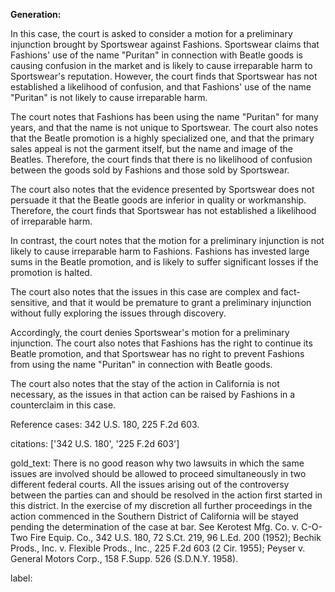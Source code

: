 **Generation:**

 <answer>
In this case, the court is asked to consider a motion for a preliminary injunction brought by Sportswear against Fashions. Sportswear claims that Fashions' use of the name "Puritan" in connection with Beatle goods is causing confusion in the market and is likely to cause irreparable harm to Sportswear's reputation. However, the court finds that Sportswear has not established a likelihood of confusion, and that Fashions' use of the name "Puritan" is not likely to cause irreparable harm.

The court notes that Fashions has been using the name "Puritan" for many years, and that the name is not unique to Sportswear. The court also notes that the Beatle promotion is a highly specialized one, and that the primary sales appeal is not the garment itself, but the name and image of the Beatles. Therefore, the court finds that there is no likelihood of confusion between the goods sold by Fashions and those sold by Sportswear.

The court also notes that the evidence presented by Sportswear does not persuade it that the Beatle goods are inferior in quality or workmanship. Therefore, the court finds that Sportswear has not established a likelihood of irreparable harm.

In contrast, the court notes that the motion for a preliminary injunction is not likely to cause irreparable harm to Fashions. Fashions has invested large sums in the Beatle promotion, and is likely to suffer significant losses if the promotion is halted.

The court also notes that the issues in this case are complex and fact-sensitive, and that it would be premature to grant a preliminary injunction without fully exploring the issues through discovery.

Accordingly, the court denies Sportswear's motion for a preliminary injunction. The court also notes that Fashions has the right to continue its Beatle promotion, and that Sportswear has no right to prevent Fashions from using the name "Puritan" in connection with Beatle goods.

The court also notes that the stay of the action in California is not necessary, as the issues in that action can be raised by Fashions in a counterclaim in this case.

Reference cases: 342 U.S. 180, 225 F.2d 603.

citations: ['342 U.S. 180', '225 F.2d 603']

gold_text: There is no good reason why two lawsuits in which the same issues are involved should be allowed to proceed simultaneously in two different federal courts. All the issues arising out of the controversy between the parties can and should be resolved in the action first started in this district. In the exercise of my discretion all further proceedings in the action commenced in the Southern District of California will be stayed pending the determination of the case at bar. See Kerotest Mfg. Co. v. C-O-Two Fire Equip. Co., 342 U.S. 180, 72 S.Ct. 219, 96 L.Ed. 200 (1952); Bechik Prods., Inc. v. Flexible Prods., Inc., 225 F.2d 603 (2 Cir. 1955); Peyser v. General Motors Corp., 158 F.Supp. 526 (S.D.N.Y. 1958).

label: 